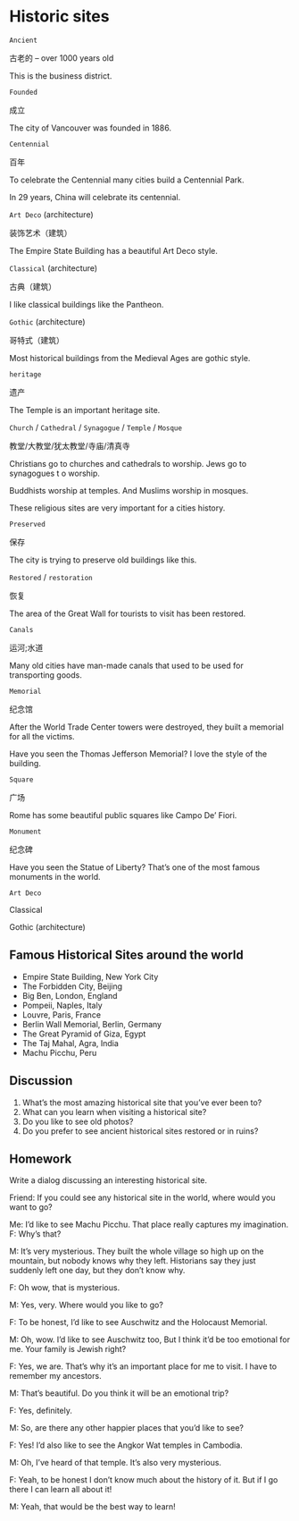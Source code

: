 # Historic sites
`Ancient`

古老的 – over 1000 years old

This is the business district.

`Founded`

成立

The city of Vancouver was founded in 1886.

`Centennial`

百年

To celebrate the Centennial many cities build a Centennial Park.

In 29 years, China will celebrate its centennial.

`Art Deco` (architecture)

装饰艺术（建筑）

The Empire State Building has a beautiful Art Deco style.

`Classical` (architecture)

古典（建筑）

I like classical buildings like the Pantheon.

`Gothic` (architecture)

哥特式（建筑）

Most historical buildings from the Medieval Ages are gothic style.

`heritage`

遗产

The Temple is an important heritage site.

`Church` / `Cathedral` / `Synagogue` / `Temple` / `Mosque`

教堂/大教堂/犹太教堂/寺庙/清真寺

Christians go to churches and cathedrals to worship. Jews go to synagogues t o worship.

Buddhists worship at temples. And Muslims worship in mosques.

These religious sites are very important for a cities history.

`Preserved`

保存

The city is trying to preserve old buildings like this.

`Restored` / `restoration`

恢复

The area of the Great Wall for tourists to visit has been restored.

`Canals`

运河;水道

Many old cities have man-made canals that used to be used for transporting goods.

`Memorial`

纪念馆

After the World Trade Center towers were destroyed, they built a memorial for all the victims.

Have you seen the Thomas Jefferson Memorial? I love the style of the building.

`Square`

广场

Rome has some beautiful public squares like Campo De’ Fiori.

`Monument`

纪念碑

Have you seen the Statue of Liberty? That’s one of the most famous monuments in the world. 

`Art Deco`

Classical 

Gothic (architecture)

## Famous Historical Sites around the world
* Empire State Building, New York City
* The Forbidden City, Beijing
* Big Ben, London, England
* Pompeii, Naples, Italy
* Louvre, Paris, France
* Berlin Wall Memorial, Berlin, Germany
* The Great Pyramid of Giza, Egypt
* The Taj Mahal, Agra, India
* Machu Picchu, Peru
## Discussion
1. What’s the most amazing historical site that you’ve ever
been to?
2. What can you learn when visiting a historical site?
3. Do you like to see old photos?
4. Do you prefer to see ancient historical sites restored or in
ruins? 
## Homework
Write a dialog discussing an interesting historical site.

Friend: If you could see any historical site in the world, where would you want
to go?

Me: I’d like to see Machu Picchu. That place really captures my imagination.
F: Why’s that?

M: It’s very mysterious. They built the whole village so high up on the
mountain, but nobody knows why they left. Historians say they just suddenly
left one day, but they don’t know why.

F: Oh wow, that is mysterious.

M: Yes, very. Where would you like to go?

F: To be honest, I’d like to see Auschwitz and the Holocaust Memorial.

M: Oh, wow. I’d like to see Auschwitz too, But I think it’d be too emotional for
me. Your family is Jewish right?

F: Yes, we are. That’s why it’s an important place for me to visit. I have to
remember my ancestors.

M: That’s beautiful. Do you think it will be an emotional trip?

F: Yes, definitely.

M: So, are there any other happier places that you’d like to see?

F: Yes! I’d also like to see the Angkor Wat temples in Cambodia.

M: Oh, I’ve heard of that temple. It’s also very mysterious.

F: Yeah, to be honest I don’t know much about the history of it. But if I go there
I can learn all about it!

M: Yeah, that would be the best way to learn! 